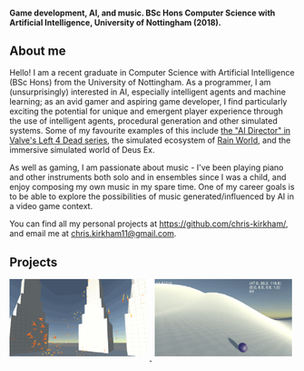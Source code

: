 #### Game development, AI, and music. BSc Hons Computer Science with Artificial Intelligence, University of Nottingham (2018).

## About me
Hello! I am a recent graduate in Computer Science with Artificial Intelligence (BSc Hons) from the University of Nottingham.
As a programmer, I am (unsurprisingly) interested in AI, especially intelligent agents and machine learning; as an avid gamer and aspiring game developer, I find particularly exciting the potential for unique and emergent player experience through the use of intelligent agents, procedural generation and other simulated systems. Some of my favourite examples of this include [the "AI Director" in Valve's Left 4 Dead series](https://steamcdn-a.akamaihd.net/apps/valve/2009/ai_systems_of_l4d_mike_booth.pdf#page=55), the simulated ecosystem of [Rain World](http://rainworldgame.com/), and the immersive simulated world of Deus Ex.

As well as gaming, I am passionate about music - I've been playing piano and other instruments both solo and in ensembles since I was a child, and enjoy composing my own music in my spare time. One of my career goals is to be able to explore the possibilities of music generated/influenced by AI in a video game context. 

You can find all my personal projects at <https://github.com/chris-kirkham/>, and email me at <chris.kirkham11@gmail.com>. 

## Projects
<div style="position:relative; height:100%; width:100%;">
  <a href="boids.html" title="Boids">
    <img src="images/boids/README_1.gif" style="float: center; width: 48%; margin-left: 0%; margin-right: 1%; margin-bottom: 0.5em;"/>
  </a>
  <a href="endlessRoller.html" title="Endless Roller">
    <img src="images/endless-roller/README_Camera.gif" style="float:center; width: 48%; margin-left: 1%; margin-right: 0%; margin-bottom:     0.5em;"/>
  </a>
  <p style="clear: both;"></p>
</div>
